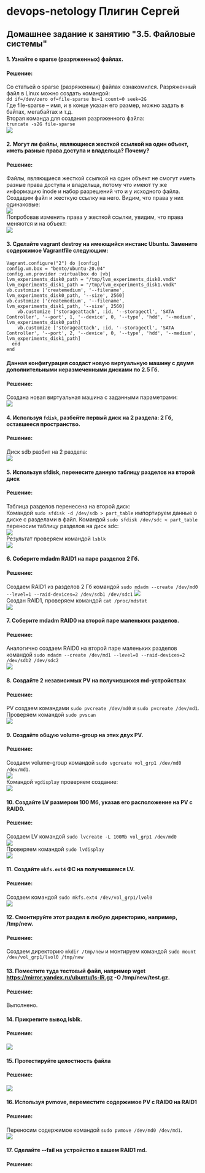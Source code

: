 # devops-netology Плигин Сергей
## Домашнее задание к занятию "3.5. Файловые системы"

#### 1. Узнайте о sparse (разряженных) файлах.
#### Решение:
Со статьей о sparse (разряженных) файлах ознакомился. Разряженный файл в Linux можно создать командой:  
`dd if=/dev/zero of=file-sparse bs=1 count=0 seek=2G`  
Где file-sparse – имя, и в конце указан его размер, можно задать в байтах, мегабайтах и т.д.  
Вторая команда для создания разряженного файла:  
`truncate -s2G file-sparse`  
![](IMG/1.PNG) 
#### 2. Могут ли файлы, являющиеся жесткой ссылкой на один объект, иметь разные права доступа и владельца? Почему?
#### Решение:
Файлы, являющиеся жесткой ссылкой на один объект не смогут иметь разные права доступа и владельца, потому что имеют ту же информацию inode и набор разрешений что и у исходного файла.
Создадим файл и жесткую ссылку на него. Видим, что права у них одинаковые:  
![](IMG/2.PNG)  
Попробовав изменить права у жесткой ссылки, увидим, что права меняются и на объект:  
![](IMG/3.PNG) 
#### 3. Сделайте vagrant destroy на имеющийся инстанс Ubuntu. Замените содержимое Vagrantfile следующим:

`Vagrant.configure("2") do |config|`  
  `config.vm.box = "bento/ubuntu-20.04"`  
  `config.vm.provider :virtualbox do |vb|`  
    `lvm_experiments_disk0_path = "/tmp/lvm_experiments_disk0.vmdk"`  
    `lvm_experiments_disk1_path = "/tmp/lvm_experiments_disk1.vmdk"`  
    `vb.customize ['createmedium', '--filename', lvm_experiments_disk0_path, '--size', 2560]`  
    `vb.customize ['createmedium', '--filename', lvm_experiments_disk1_path, '--size', 2560]`  
`    vb.customize ['storageattach', :id, '--storagectl', 'SATA Controller', '--port', 1, '--device', 0, '--type', 'hdd', '--medium', lvm_experiments_disk0_path]`  
`    vb.customize ['storageattach', :id, '--storagectl', 'SATA Controller', '--port', 2, '--device', 0, '--type', 'hdd', '--medium', lvm_experiments_disk1_path]`  
`  end`  
`end`
#### Данная конфигурация создаст новую виртуальную машину с двумя дополнительными неразмеченными дисками по 2.5 Гб.
#### Решение:
Создана новая виртуальная машина с заданными параметрами:  
![](IMG/4.PNG) 
#### 4. Используя `fdisk`, разбейте первый диск на 2 раздела: 2 Гб, оставшееся пространство.
#### Решение:
Диск sdb разбит на 2 раздела:  
![](IMG/5.PNG) 
#### 5. Используя sfdisk, перенесите данную таблицу разделов на второй диск
#### Решение:
Таблица разделов перенесена на второй диск:  
Командой `sudo sfdisk -d /dev/sdb > part_table` импортируем данные о диске с разделами в файл.
Командой `sudo sfdisk /dev/sdc < part_table` переносим таблицу разделов на диск sdc:  
![](IMG/6.PNG)  
Результат проверяем командой `lsblk`  
![](IMG/7.PNG) 
#### 6. Соберите mdadm RAID1 на паре разделов 2 Гб.
#### Решение:
Создаем RAID1 из разделов 2 Гб командой `sudo mdadm --create /dev/md0 --level=1 --raid-devices=2 /dev/sdb1 /dev/sdc1` 
![](IMG/8.PNG)  
Создан RAID1, проверяем командой `cat /proc/mdstat`  
![](IMG/9.PNG) 
#### 7. Соберите mdadm RAID0 на второй паре маленьких разделов.
#### Решение:
Аналогично создаем RAID0 на второй паре маленьких разделов командой `sudo mdadm --create /dev/md1 --level=0 --raid-devices=2 /dev/sdb2 /dev/sdc2`  
![](IMG/10.PNG) 
#### 8. Создайте 2 независимых PV на получившихся md-устройствах
#### Решение:
PV создаем командами `sudo pvcreate /dev/md0` и `sudo pvcreate /dev/md1`. Проверяем командой `sudo pvscan`  
![](IMG/11.PNG) 
#### 9. Создайте общую volume-group на этих двух PV.
#### Решение:
Создаем volume-group командой `sudo vgcreate vol_grp1 /dev/md0 /dev/md1`.  
![](IMG/12.PNG)  
Командой `vgdisplay` проверяем создание:  
![](IMG/13.PNG) 
#### 10. Создайте LV размером 100 Мб, указав его расположение на PV с RAID0.
#### Решение:
Создаем LV командой `sudo lvcreate -L 100Mb vol_grp1 /dev/md0`  
![](IMG/14.PNG)  
Проверяем командой `sudo lvdisplay`  
![](IMG/15.PNG) 
#### 11. Создайте `mkfs.ext4` ФС на получившемся LV.
#### Решение:
Создаем командой `sudo mkfs.ext4 /dev/vol_grp1/lvol0`  
![](IMG/16.PNG) 
#### 12. Смонтируйте этот раздел в любую директорию, например, /tmp/new.
#### Решение:
Создаем директорию `mkdir /tmp/new` и монтируем командой `sudo mount /dev/vol_grp1/lvol0 /tmp/new`
#### 13. Поместите туда тестовый файл, например wget https://mirror.yandex.ru/ubuntu/ls-lR.gz -O /tmp/new/test.gz.
#### Решение:
Выполнено.
#### 14. Прикрепите вывод lsblk.
#### Решение:
![](IMG/17.PNG) 
#### 15. Протестируйте целостность файла
#### Решение:
![](IMG/18.PNG) 
#### 16. Используя pvmove, переместите содержимое PV с RAID0 на RAID1
#### Решение:
Переносим содержимое командой `sudo pvmove /dev/md0 /dev/md1`.  
![](IMG/19.PNG) 
#### 17. Сделайте --fail на устройство в вашем RAID1 md.
#### Решение:

  




